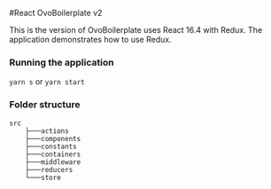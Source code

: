 #React OvoBoilerplate v2

This is the version of OvoBoilerplate uses React 16.4 with Redux. 
The application demonstrates how to use Redux.

### Running the application
`yarn s` or `yarn start`

### Folder structure


    src
        ├───actions
        ├───components
        ├───constants
        ├───containers
        ├───middleware
        ├───reducers
        └───store
